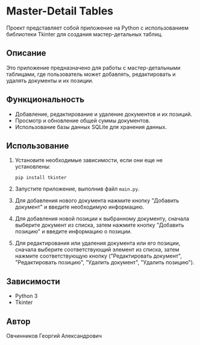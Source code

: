 # Master-Detail Tables

Проект представляет собой приложение на Python с использованием библиотеки Tkinter для создания мастер-детальных таблиц.

## Описание

Это приложение предназначено для работы с мастер-детальными таблицами, где пользователь может добавлять, редактировать и удалять документы и их позиции.

## Функциональность

- Добавление, редактирование и удаление документов и их позиций.
- Просмотр и обновление общей суммы документов.
- Использование базы данных SQLite для хранения данных.

## Использование

1. Установите необходимые зависимости, если они еще не установлены:

    ```
    pip install tkinter
    ```

2. Запустите приложение, выполнив файл `main.py`.

3. Для добавления нового документа нажмите кнопку "Добавить документ" и введите необходимую информацию.
   
4. Для добавления новой позиции к выбранному документу, сначала выберите документ из списка, затем нажмите кнопку "Добавить позицию" и введите информацию о позиции.

5. Для редактирования или удаления документа или его позиции, сначала выберите соответствующий элемент из списка, затем нажмите соответствующую кнопку ("Редактировать документ", "Редактировать позицию", "Удалить документ", "Удалить позицию").

## Зависимости

- Python 3
- Tkinter

## Автор

Овчинников Георгий Александрович
